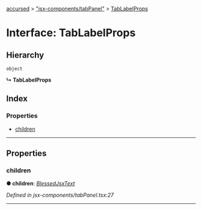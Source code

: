 [accursed](../README.md) > ["jsx-components/tabPanel"](../modules/_jsx_components_tabpanel_.md) > [TabLabelProps](../interfaces/_jsx_components_tabpanel_.tablabelprops.md)

# Interface: TabLabelProps

## Hierarchy

 `object`

**↳ TabLabelProps**

## Index

### Properties

* [children](_jsx_components_tabpanel_.tablabelprops.md#children)

---

## Properties

<a id="children"></a>

###  children

**● children**: *[BlessedJsxText](../modules/_jsx_types_.__global.jsx.md#blessedjsxtext)*

*Defined in jsx-components/tabPanel.tsx:27*

___

